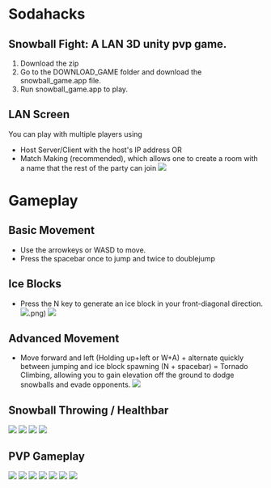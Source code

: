 # Sodahacks
## Snowball Fight: A LAN 3D unity pvp game.
1. Download the zip
2. Go to the DOWNLOAD_GAME folder and download the snowball_game.app file.
3. Run snowball_game.app to play.

## LAN Screen
You can play with multiple players using 
* Host Server/Client with the host's IP address 
OR
* Match Making (recommended), which allows one to create a room with a name that the rest of the party can join 
![](LAN_screen.png)

# Gameplay

## Basic Movement
* Use the arrowkeys or WASD to move.
* Press the spacebar once to jump and twice to doublejump

## Ice Blocks
* Press the N key to generate an ice block in your front-diagonal direction.
![](single_ice_block).png)
![](Ice_block_fortress.png)

## Advanced Movement
* Move forward and left (Holding up+left or W+A) + alternate quickly between jumping and ice block spawning (N + spacebar) = Tornado Climbing, allowing you to gain elevation off the ground to dodge snowballs and evade opponents.
![](tornado_climb.png)

## Snowball Throwing / Healthbar
![](Snowballs_thrown.png)
![](Snowballs_hit.png)
![](Snowballs_hit_2.png)
![](Player_killed.png)

## PVP Gameplay
![](PVP_gameplay1.png)
![](PVP_gameplay2.png)
![](PVP_gameplay3.png)
![](PVP_gameplay4.png)
![](PVP_gameplay5.png)
![](PVP_gameplay6.png)
![](PVP_gameplay7.png)

